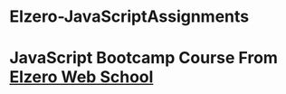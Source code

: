# Elzero-JavaScriptAssignments
# JavaScript Bootcamp Course From [Elzero Web School](https://elzero.org/)
